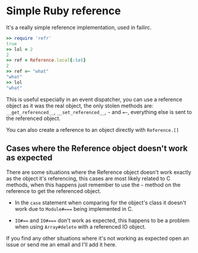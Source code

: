 Simple Ruby reference
=====================

It's a really simple reference implementation, used in failirc.

```ruby
>> require 'refr'
true
>> lol = 2
2
>> ref = Reference.local{:lol}
2
>> ref =~ "what"
"what"
>> lol
"what"
```

This is useful especially in an event dispatcher, you can use a reference object as
it was the real object, the only stolen methods are: `__get_referenced__`, `__set_referenced__`, `~` and `=~`,
everything else is sent to the referenced object.

You can also create a reference to an object directly with `Reference.[]`

Cases where the Reference object doesn't work as expected
---------------------------------------------------------
There are some situations where the Reference object doesn't work exactly as the object it's referencing,
this cases are most likely related to C methods, when this happens just remember to use the `~` method
on the reference to get the referenced object.

* In the `case` statement when comparing for the object's class it doesn't work due to
  `Module#===` being implemented in C.

* `IO#==` and `IO#===` don't work as expected, this happens to be a problem when using `Array#delete` with a
  referenced IO object.

If you find any other situations where it's not working as expected open an issue or send me an email
and I'll add it here.
